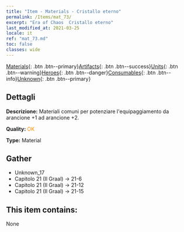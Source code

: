 ```yaml
---
title: "Item - Materials - Cristallo eterno"
permalink: /Items/mat_73/
excerpt: "Era of Chaos  Cristallo eterno"
last_modified_at: 2021-03-25
locale: it
ref: "mat_73.md"
toc: false
classes: wide
---
```

 [Materials](/it/Items/){: .btn .btn--primary}[Artifacts](/it/Items/Artifacts/){: .btn .btn--success}[Units](/it/Items/Units/){: .btn .btn--warning}[Heroes](/it/Items/Heroes/){: .btn .btn--danger}[Consumables](/it/Items/Consumables/){: .btn .btn--info}[Unknown](/it/Items/Unknown/){: .btn .btn--primary}

## Dettagli
 **Descrizione:** Materiali comuni per potenziare l'equipaggiamento da arancione +1 ad arancione +2.

 **Quality:** <span style="color: #FF8C00">OK</span>

 **Type:** Material

## Gather

*    Unknown_17 
*    Capitolo 21 (Il Graal) -> 21-6 
*    Capitolo 21 (Il Graal) -> 21-12 
*    Capitolo 21 (Il Graal) -> 21-15 

## This item contains:

  None

